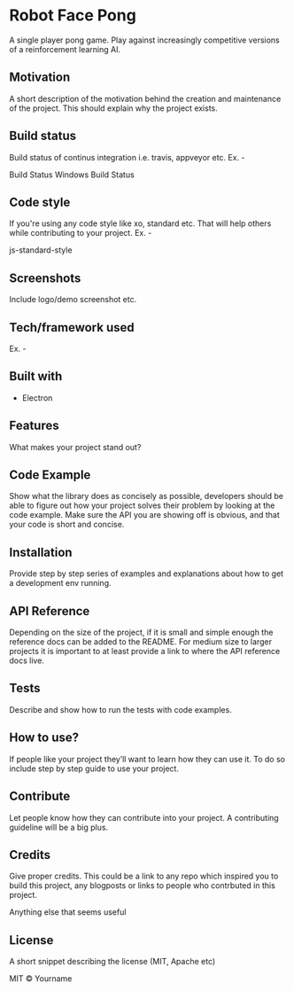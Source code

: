 # Robot Face Pong

A single player pong game. Play against increasingly competitive versions of a reinforcement learning AI. 

## Motivation
A short description of the motivation behind the creation and maintenance of the project. This should explain why the project exists.

## Build status
Build status of continus integration i.e. travis, appveyor etc. Ex. -

Build Status Windows Build Status

## Code style
If you're using any code style like xo, standard etc. That will help others while contributing to your project. Ex. -

js-standard-style

## Screenshots
Include logo/demo screenshot etc.

## Tech/framework used
Ex. -

## Built with

- Electron

## Features
What makes your project stand out?

## Code Example
Show what the library does as concisely as possible, developers should be able to figure out how your project solves their problem by looking at the code example. Make sure the API you are showing off is obvious, and that your code is short and concise.

## Installation
Provide step by step series of examples and explanations about how to get a development env running.

## API Reference
Depending on the size of the project, if it is small and simple enough the reference docs can be added to the README. For medium size to larger projects it is important to at least provide a link to where the API reference docs live.

## Tests
Describe and show how to run the tests with code examples.

## How to use?
If people like your project they’ll want to learn how they can use it. To do so include step by step guide to use your project.

## Contribute
Let people know how they can contribute into your project. A contributing guideline will be a big plus.

## Credits
Give proper credits. This could be a link to any repo which inspired you to build this project, any blogposts or links to people who contrbuted in this project.

Anything else that seems useful
## License
A short snippet describing the license (MIT, Apache etc)

MIT © Yourname